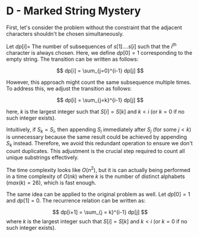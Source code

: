 # D - Marked String Mystery

First, let's consider the problem without the constraint that the adjacent characters shouldn't be chosen simultaneously.

Let $dp[i] =$ The number of subsequences of $s[1]....s[i]$ such that the $i^{th}$ character is always chosen.
Here, we define $dp[0] = 1$ corresponding to the empty string. The transition can be written as follows:

$$
dp[i] = \sum_{j=0}^{i-1} dp[j]
$$

However, this approach might count the same subsequence multiple times. To address this, we adjust the transition as follows:

$$
dp[i] = \sum_{j=k}^{i-1} dp[j]
$$

here, $k$ is the largest integer such that $S[i] = S[k]$ and $k < i$ (or $k = 0$ if no such integer exists).

Intuitively, if $S_k = S_i$, then appending $S_i$ immediately after $S_j$ (for some $j < k$) is unnecessary because the same result could be achieved by appending $S_k$ instead. Therefore, we avoid this redundant operation to ensure we don't count duplicates. This adjustment is the crucial step required to count all unique substrings effectively.

The time complexity looks like $O(n^2)$, but it is can actually being performed in a time complexity of $O(nk)$ where $k$ is the number of distinct alphabets ($max(k) = 26$), which is fast enough.

The same idea can be applied to the original problem as well. Let $dp[0] = 1$ and $dp[1] = 0$. The recurrence relation can be written as:

$$
dp[i+1] = \sum_{j = k}^{i-1} dp[j]
$$
where $k$ is the largest integer such that $S[i] = S[k]$ and $k < i$ (or $k = 0$ if no such integer exists).
